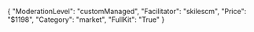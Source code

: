 {
"ModerationLevel": "customManaged",
"Facilitator": "skilescm",
"Price": "$1198",
"Category": "market",
"FullKit": "True"
}
